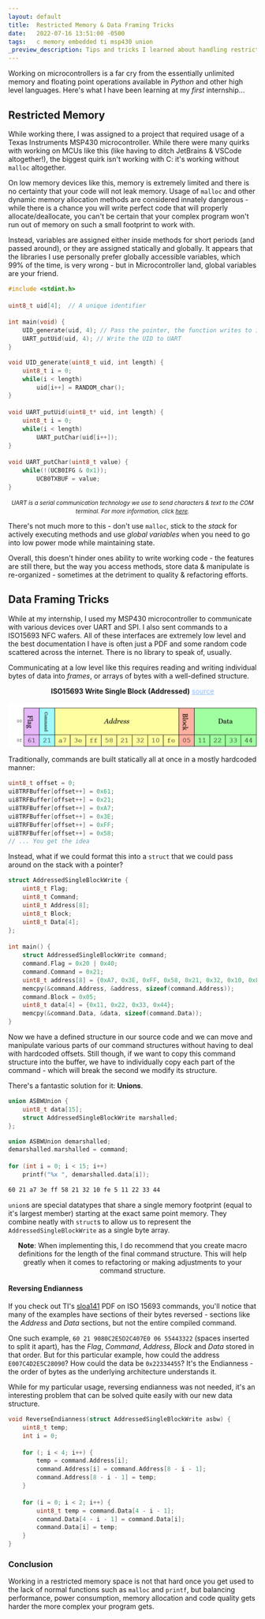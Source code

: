 ```yaml
---
layout: default
title:  Restricted Memory & Data Framing Tricks
date:   2022-07-16 13:51:00 -0500
tags:   c memory embedded ti msp430 union
_preview_description: Tips and tricks I learned about handling restricted memory while working on microcontrollers at my first internship
---
```


Working on microcontrollers is a far cry from the essentially unlimited memory and floating point operations available
in _Python_ and other high level languages. Here's what I have been learning at my _first_ internship...

## Restricted Memory

While working there, I was assigned to a project that required usage of a Texas Instruments MSP430 microcontroller.
While there were many quirks with working on MCUs like this (like having to ditch JetBrains & VSCode altogether!), the
biggest quirk isn't working with C: it's working without `malloc` altogether.

On low memory devices like this, memory is extremely limited and there is no certainty that your code will not leak memory.
Usage of `malloc` and other dynamic memory allocation methods are considered innately dangerous - while there is a chance
you will write perfect code that will properly allocate/deallocate, you can't be certain that your complex program
won't run out of memory on such a small footprint to work with.

Instead, variables are assigned either inside methods for short periods (and passed around), or they are assigned statically and globally.
It appears that the libraries I use personally prefer globally accessible variables, which 99% of the time, is very wrong - but in
Microcontroller land, global variables are your friend.

```c
#include <stdint.h>

uint8_t uid[4];  // A unique identifier

int main(void) {
    UID_generate(uid, 4); // Pass the pointer, the function writes to it (and does not return it)
    UART_putUid(uid, 4); // Write the UID to UART
}
```
```c
void UID_generate(uint8_t uid, int length) {
    uint8_t i = 0;
    while(i < length)
        uid[i++] = RANDOM_char();
}

void UART_putUid(uint8_t* uid, int length) {
    uint8_t i = 0;
    while(i < length)
        UART_putChar(uid[i++]);
}

void UART_putChar(uint8_t value) {
    while(!(UCB0IFG & 0x1));
	    UCB0TXBUF = value;
}
```

<center>
    <i>
        <small>
            UART is a serial communication technology we use to send characters & text to the COM terminal.
            For more information, click <a href="https://www.youtube.com/watch?v=VBRUyLcqXV4">here</a>.
        </small>
    </i>
</center>

There's not much more to this - don't use `malloc`, stick to the _stack_ for actively executing methods and use _global variables_
when you need to go into low power mode while maintaining state.

Overall, this doesn't hinder ones ability to write working code - the features are still there, but the way you access
methods, store data & manipulate is re-organized - sometimes at the detriment to quality  & refactoring efforts.

## Data Framing Tricks

While at my internship, I used my MSP430 microcontroller to communicate with various devices over UART and SPI. I also sent
commands to a ISO15693 NFC wafers. All of these interfaces are extremely low level and the best documentation I have
is often just a PDF and some random code scattered across the internet. There is no library to speak of, usually.

Communicating at a low level like this requires reading and writing individual bytes of data into _frames_, or arrays
of bytes with a well-defined structure.

<center>
    <b>ISO15693 Write Single Block (Addressed)</b> <a href="http://www.ti.com/lit/an/sloa141/sloa141.pdf" style="color: #90bcff">source</a>
</center>

[![ISO15693 Write Single Block Diagram][iso15693-diagram]][iso15693-diagram-edn]

Traditionally, commands are built statically all at once in a mostly hardcoded manner:

```c
uint8_t offset = 0;
ui8TRFBuffer[offset++] = 0x61;
ui8TRFBuffer[offset++] = 0x21;
ui8TRFBuffer[offset++] = 0xA7;
ui8TRFBuffer[offset++] = 0x3E;
ui8TRFBuffer[offset++] = 0xFF;
ui8TRFBuffer[offset++] = 0x58;
// ... You get the idea
```

Instead, what if we could format this into a `struct` that we could pass around on the stack with a pointer?

```c
struct AddressedSingleBlockWrite {
    uint8_t Flag;
    uint8_t Command;
    uint8_t Address[8];
    uint8_t Block;
    uint8_t Data[4];
};

int main() {
    struct AddressedSingleBlockWrite command;
    command.Flag = 0x20 | 0x40;
    command.Command = 0x21;
    uint8_t address[8] = {0xA7, 0x3E, 0xFF, 0x58, 0x21, 0x32, 0x10, 0xFE};
    memcpy(&command.Address, &address, sizeof(command.Address));
    command.Block = 0x05;
    uint8_t data[4] = {0x11, 0x22, 0x33, 0x44};
    memcpy(&command.Data, &data, sizeof(command.Data));
}
```


Now we have a defined structure in our source code and we can move and manipulate various parts of our command
structures without having to deal with hardcoded offsets. Still though, if we want to copy this command structure into
the buffer, we have to individually copy each part of the command - which will break the second we modify its structure.

There's a fantastic solution for it: **Unions**.

```c
union ASBWUnion {
    uint8_t data[15];
    struct AddressedSingleBlockWrite marshalled;
};
```

```c
union ASBWUnion demarshalled;
demarshalled.marshalled = command;

for (int i = 0; i < 15; i++)
    printf("%x ", demarshalled.data[i]);
```

```sass
60 21 a7 3e ff 58 21 32 10 fe 5 11 22 33 44
```

`union`s are special datatypes that share a single memory footprint (equal to it's largest member) starting at the exact same point memory.
They combine neatly with `struct`s to allow us to represent the `AddressedSingleBlockWrite` as a single byte array.

<center>
<b>Note</b>: When implementing this, I do recommend that you create macro definitions for the length of the final command structure.
This will help greatly when it comes to refactoring or making adjustments to your command structure.
</center>

#### Reversing Endianness

If you check out TI's [sloa141][sloa141] PDF on ISO 15693 commands, you'll notice that many of the examples have
sections of their bytes reversed - sections like the _Address_ and _Data_ sections, but not the entire compiled command.

One such example, `60 21 9080C2E5D2C407E0 06 55443322` (spaces inserted to split it apart), has the _Flag_, _Command_,
_Address_, _Block_ and _Data_ stored in that order. But for this particular example, how could the address `E007C4D2E5C28090`?
How could the data be `0x22334455`? It's the Endianness - the order of bytes as the underlying architecture understands it.

While for my particular usage, reversing endianness was not needed, it's an interesting problem that can  be solved 
quite easily with our new data structure.

```c
void ReverseEndianness(struct AddressedSingleBlockWrite asbw) {
    uint8_t temp;
    int i = 0;
    
    for (; i < 4; i++) {
        temp = command.Address[i];
        command.Address[i] = command.Address[8 - i - 1];
        command.Address[8 - i - 1] = temp;
    }
    
    for (i = 0; i < 2; i++) {
        uint8_t temp = command.Data[4 - i - 1];
        command.Data[4 - i - 1] = command.Data[i];
        command.Data[i] = temp;
    }
}
```

### Conclusion

Working in a restricted memory space is not that hard once you get used to the lack of normal functions such as `malloc`
and `printf`, but balancing performance, power consumption, memory allocation and code quality gets harder the more
complex your program gets.

[iso15693-diagram]: /assets/img/iso15693_diagram.png
[iso15693-diagram-edn]: /assets/iso15693_diagram.edn
[sloa141]: http://www.ti.com/lit/an/sloa141/sloa141.pdf